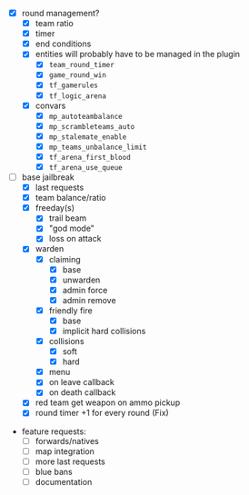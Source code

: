 - [x] round management?
  - [x] team ratio
  - [x] timer
  - [x] end conditions
  - [x] entities will probably have to be managed in the plugin
    - [x] `team_round_timer`
    - [x] `game_round_win`
    - [x] `tf_gamerules`
    - [x] `tf_logic_arena`
  - [x] convars
    - [x] `mp_autoteambalance`
    - [x] `mp_scrambleteams_auto`
    - [x] `mp_stalemate_enable`
    - [x] `mp_teams_unbalance_limit`
    - [x] `tf_arena_first_blood`
    - [x] `tf_arena_use_queue`
- [ ] base jailbreak
  - [x] last requests
  - [x] team balance/ratio
  - [x] freeday(s)
    - [x] trail beam
    - [x] "god mode"
    - [x] loss on attack
  - [x] warden
    - [x] claiming
      - [x] base
      - [x] unwarden
      - [x] admin force
      - [x] admin remove
    - [x] friendly fire
      - [x] base
      - [x] implicit hard collisions
    - [x] collisions
      - [x] soft
      - [x] hard
    - [x] menu
    - [x] on leave callback
    - [x] on death callback
  - [x] red team get weapon on ammo pickup
  - [x] round timer +1 for every round (Fix)
- feature requests:
  - [ ] forwards/natives
  - [ ] map integration
  - [ ] more last requests
  - [ ] blue bans
  - [ ] documentation
